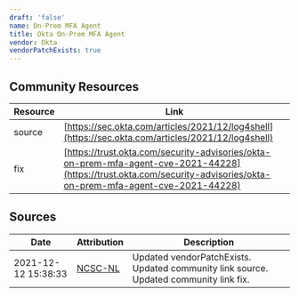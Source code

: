 ```yaml
---
draft: 'false'
name: On-Prem MFA Agent
title: Okta On-Prem MFA Agent
vendor: Okta
vendorPatchExists: true
---
```



## Community Resources
| Resource | Link |
| --- | --- |
| source | [https://sec.okta.com/articles/2021/12/log4shell](https://sec.okta.com/articles/2021/12/log4shell) |
| fix | [https://trust.okta.com/security-advisories/okta-on-prem-mfa-agent-cve-2021-44228](https://trust.okta.com/security-advisories/okta-on-prem-mfa-agent-cve-2021-44228) |


## Sources
| Date | Attribution | Description |
| --- | --- | --- |
| 2021-12-12 15:38:33 | [NCSC-NL](https://github.com/NCSC-NL/log4shell/blob/main/software/README.md) | Updated vendorPatchExists. Updated community link source. Updated community link fix.  |
